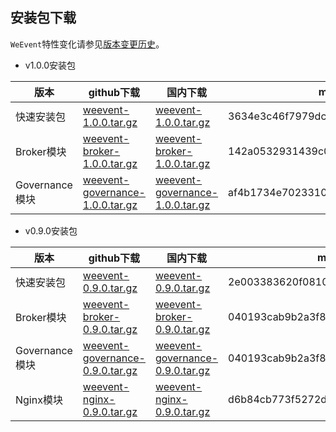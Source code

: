 ## 安装包下载

`WeEvent`特性变化请参见[版本变更历史](https://github.com/WeBankFinTech/WeEvent/releases)。

- v1.0.0安装包

| 版本     | github下载 | 国内下载 | md5 |
| ---------- | -------- | -------- | -------- |
| 快速安装包 | [weevent-1.0.0.tar.gz](https://github.com/WeBankFinTech/WeEvent/releases/download/v1.0.0/weevent-1.0.0.tar.gz) | [weevent-1.0.0.tar.gz](https://fisco.com.cn/cdn/WeEvent/releases/download/v1.0.0/weevent-1.0.0.tar.gz) | 3634e3c46f7979dcfb1e9306fdc41ca7 |
| Broker模块 | [weevent-broker-1.0.0.tar.gz](https://github.com/WeBankFinTech/WeEvent/releases/download/v1.0.0/weevent-1.0.0.tar.gz) | [weevent-broker-1.0.0.tar.gz](https://fisco.com.cn/cdn/WeEvent/releases/download/v1.0.0/weevent-1.0.0.tar.gz) | 142a0532931439c07257cd65a045c5b0 |
| Governance模块 | [weevent-governance-1.0.0.tar.gz](https://github.com/WeBankFinTech/WeEvent/releases/download/v1.0.0/weevent-governance-1.0.0.tar.gz) | [weevent-governance-1.0.0.tar.gz](https://fisco.com.cn/cdn/WeEvent/releases/download/v1.0.0/weevent-governance-1.0.0.tar.gz) | af4b1734e702331069935beb3f68adf9 |



- v0.9.0安装包

| 版本     | github下载 | 国内下载 | md5 |
| ---------- | -------- | -------- | -------- |
| 快速安装包 | [weevent-0.9.0.tar.gz](https://github.com/WeBankFinTech/WeEvent/releases/download/v0.9.0/weevent-0.9.0.tar.gz) |  [weevent-0.9.0.tar.gz](https://fisco.com.cn/cdn/WeEvent/releases/download/v0.9.0/weevent-0.9.0.tar.gz)  |  2e003383620f08101868664877b736df  |
| Broker模块 | [weevent-broker-0.9.0.tar.gz](https://github.com/WeBankFinTech/WeEvent/releases/download/v0.9.0/weevent-0.9.0.tar.gz)  | [weevent-broker-0.9.0.tar.gz](https://fisco.com.cn/cdn/WeEvent/releases/download/v0.9.0/weevent-0.9.0.tar.gz) | 040193cab9b2a3f8e7253acb0c9959f1   |
| Governance模块      | [weevent-governance-0.9.0.tar.gz](https://github.com/WeBankFinTech/WeEvent/releases/download/v0.9.0/weevent-governance-0.9.0.tar.gz) | [weevent-governance-0.9.0.tar.gz](https://fisco.com.cn/cdn/WeEvent/releases/download/v0.9.0/weevent-governance-0.9.0.tar.gz) | 040193cab9b2a3f8e7253acb0c9959f1  |
| Nginx模块  | [weevent-nginx-0.9.0.tar.gz](https://github.com/WeBankFinTech/WeEvent/releases/download/v0.9.0/weevent-nginx-0.9.0.tar.gz)  | [weevent-nginx-0.9.0.tar.gz](https://fisco.com.cn/cdn/WeEvent/releases/download/v0.9.0/weevent-nginx-0.9.0.tar.gz) | d6b84cb773f5272d9bae687eb4feadf4  |
